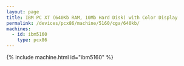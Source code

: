 ```yaml
---
layout: page
title: IBM PC XT (640Kb RAM, 10Mb Hard Disk) with Color Display
permalink: /devices/pcx86/machine/5160/cga/640kb/
machines:
  - id: ibm5160
    type: pcx86
---
```


{% include machine.html id="ibm5160" %}
